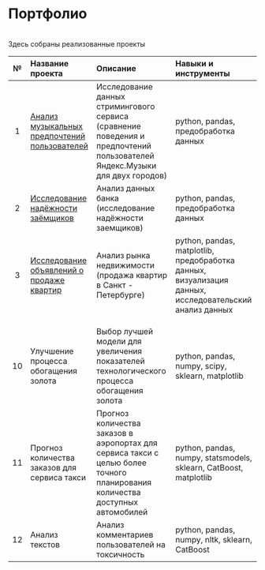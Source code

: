 
# Портфолио
<br />
Здесь собраны реализованные проекты


| № | Название проекта      | Описание                       | Навыки и инструменты            |
|:-:|:----------------------|:-------------------------------|:--------------------------------|
| 1 | [Анализ музыкальных предпочтений пользователей](project_01_da_music) | Исследование данных стримингового сервиса (сравнение поведения и предпочтений пользователей Яндекс.Музыки для двух городов) | python, pandas, предобработка данных |
| 2 | [Исследование надёжности заёмщиков](project_02_da_reliability_of_borrowers) |Анализ данных банка (исследование надёжности заемщиков) | python, pandas, предобработка данных |
| 3 | [Исследование объявлений о продаже квартир](project_03_da_sale_of_apartments) |Анализ рынка недвижимости (продажа квартир в Санкт - Петербурге) | python, pandas, matplotlib, предобработка данных, визуализация данных, исследовательский анализ данных |
|   |                       |                                |                                 |
|   |                       |                                |                                 |
|   |                       |                                |                                 |
| 10 | Улучшение процесса обогащения золота | Выбор лучшей модели для увеличения показателей технологического процесса обогащения золота | python, pandas, numpy, scipy, sklearn, matplotlib |
| 11 | Прогноз количества заказов для сервиса такси |Прогноз количества заказов в аэропортах для сервиса такси с целью более точного планирования количества доступных автомобилей| python, pandas, numpy, statsmodels, sklearn, CatBoost, matplotlib |
| 12 | Анализ текстов |Анализ комментариев пользователей на токсичность | python, pandas, numpy, nltk, sklearn, CatBoost |